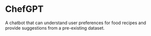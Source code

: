 # ChefGPT
A chatbot that can understand user preferences for food recipes and provide suggestions from a pre-existing dataset.
